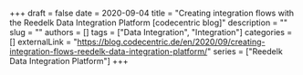 +++ 
draft = false
date = 2020-09-04
title = "Creating integration flows with the Reedelk Data Integration Platform [codecentric blog]"
description = ""
slug = ""
authors = []
tags = ["Data Integration", "Integration"]
categories = []
externalLink = "https://blog.codecentric.de/en/2020/09/creating-integration-flows-reedelk-data-integration-platform/"
series = ["Reedelk Data Integration Platform"]
+++
